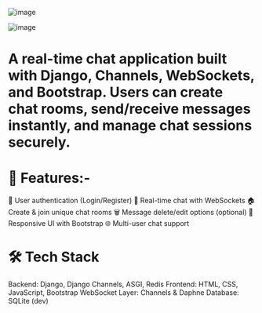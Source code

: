 ![image](https://github.com/user-attachments/assets/89e2ad26-1454-42dd-b455-1cd921b991b4)

![image](https://github.com/user-attachments/assets/dde1ce14-9a51-451e-87fe-225a24446f36)

# A real-time chat application built with Django, Channels, WebSockets, and Bootstrap. Users can create chat rooms, send/receive messages instantly, and manage chat sessions securely.

# 🚀 Features:-
🔐 User authentication (Login/Register)
💬 Real-time chat with WebSockets
🏠 Create & join unique chat rooms
🗑️ Message delete/edit options (optional)
📱 Responsive UI with Bootstrap
🌐 Multi-user chat support

# 🛠️ Tech Stack
Backend: Django, Django Channels, ASGI, Redis
Frontend: HTML, CSS, JavaScript, Bootstrap
WebSocket Layer: Channels & Daphne
Database: SQLite (dev)
